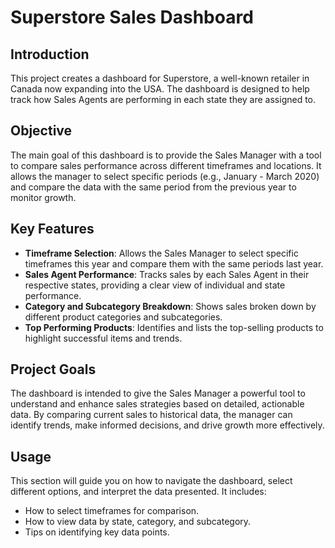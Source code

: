 # Superstore Sales Dashboard

## Introduction
This project creates a dashboard for Superstore, a well-known retailer in Canada now expanding into the USA. The dashboard is designed to help track how Sales Agents are performing in each state they are assigned to.

## Objective
The main goal of this dashboard is to provide the Sales Manager with a tool to compare sales performance across different timeframes and locations. It allows the manager to select specific periods (e.g., January - March 2020) and compare the data with the same period from the previous year to monitor growth.

## Key Features
- **Timeframe Selection**: Allows the Sales Manager to select specific timeframes this year and compare them with the same periods last year.
- **Sales Agent Performance**: Tracks sales by each Sales Agent in their respective states, providing a clear view of individual and state performance.
- **Category and Subcategory Breakdown**: Shows sales broken down by different product categories and subcategories.
- **Top Performing Products**: Identifies and lists the top-selling products to highlight successful items and trends.

## Project Goals
The dashboard is intended to give the Sales Manager a powerful tool to understand and enhance sales strategies based on detailed, actionable data. By comparing current sales to historical data, the manager can identify trends, make informed decisions, and drive growth more effectively.

## Usage
This section will guide you on how to navigate the dashboard, select different options, and interpret the data presented. It includes:
- How to select timeframes for comparison.
- How to view data by state, category, and subcategory.
- Tips on identifying key data points.
